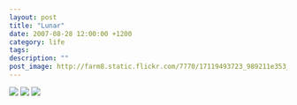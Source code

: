 ```yaml
---
layout: post
title: "Lunar"
date: 2007-08-28 12:00:00 +1200
category: life
tags: 
description: ""
post_image: http://farm8.static.flickr.com/7770/17119493723_989211e353_o.jpg
---
```

[![](http://farm6.static.flickr.com/5322/17739826525_2d4fe9dba8_c.jpg)](http://farm6.static.flickr.com/5322/17739826525_e08297930e_o.jpg)
[![](http://farm8.static.flickr.com/7760/17713506986_1347e3cd90_c.jpg)](http://farm8.static.flickr.com/7760/17713506986_31b96facc3_o.jpg)
[![](http://farm6.static.flickr.com/5447/17117350924_a7e1da5aa0_c.jpg)](http://farm6.static.flickr.com/5447/17117350924_115edbb079_o.jpg)
